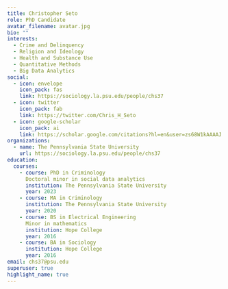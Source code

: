 ```yaml
---
title: Christopher Seto
role: PhD Candidate
avatar_filename: avatar.jpg
bio: ""
interests:
  - Crime and Delinquency
  - Religion and Ideology
  - Health and Substance Use
  - Quantitative Methods
  - Big Data Analytics
social:
  - icon: envelope
    icon_pack: fas
    link: https://sociology.la.psu.edu/people/chs37
  - icon: twitter
    icon_pack: fab
    link: https://twitter.com/Chris_H_Seto
  - icon: google-scholar
    icon_pack: ai
    link: https://scholar.google.com/citations?hl=en&user=zs68W1kAAAAJ
organizations:
  - name: The Pennsylvania State University
    url: https://sociology.la.psu.edu/people/chs37
education:
  courses:
    - course: PhD in Criminology 
      Doctoral minor in social data analytics
      institution: The Pennsylvania State University
      year: 2023
    - course: MA in Criminology
      institution: The Pennsylvania State University
      year: 2020
    - course: BS in Electrical Engineering
      Minor in mathematics
      institution: Hope College
      year: 2016
    - course: BA in Sociology
      institution: Hope College
      year: 2016
email: chs37@psu.edu
superuser: true
highlight_name: true
---
```

